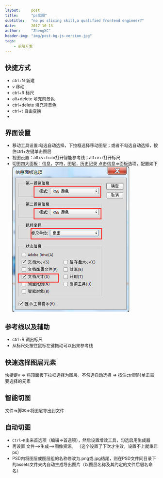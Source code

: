 ```yaml
---
layout:     post
title:      "ps切图"
subtitle:   "no ps slicing skill,a qualified frontend engineer?"
date:       2017-10-13
author:     "ZhengXC"
header-img: "img/post-bg-js-version.jpg"
tags:
    - 前端开发
---
```



## 快捷方式
- ctrl+N 新建
- v      移动
- ctrl+R 标尺
- alt+delete  填充前景色
- ctrl+delete  填充背景色
- ctrl+t 自由变换
- 
## 界面设置
- 移动工具设置:勾选自动选择，下拉框选择移动图层；或者不勾选自动选择，按住ctrl+左键单击图层
- 视图设置：alt+v+h+m打开智能参考线；alt+v+r打开标尺
- 切图四大面板：信息，字符，图层，历史记录
点击信息=>面板选项，配置如下
![面板参数](../img/信息面板配置.png)

## 参考线以及辅助
- ctrl+R 调出标尺
- 从标尺处按住鼠标左键拖动可以出来参考线

## 快速选择图层元素
快捷键v => 将顶面板下拉框选择为图层，不勾选自动选择 => 按住ctrl同时单击需要选择的元素


## 智能切图
文件=>脚本=>将图层导出到文件

## 自动切图
- `Ctrl+K`出来首选项（编辑=>首选项），然后设置增效工具，勾选启用生成器
- 再设置 文件–>生成–>图像资源。 （这个设置了下次才生效，设置不上就重启ps）
- PSD内将图层或图层组的名称修改为.png或.jpg结尾，则在PSD文件同目录下的assets文件夹内自动生成导出图片（以图层名称及其约定的文件后缀名命名）




